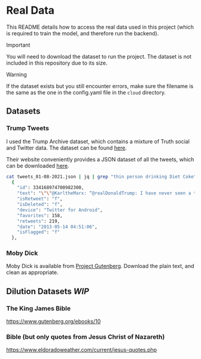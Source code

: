 # Real Data

This README details how to access the real data used in this project (which is required to train the model,
and therefore run the backend).


>[!IMPORTANT]
> You will need to download the dataset to run the project. The dataset is not included in this repository due to its size.

>[!WARNING]
> If the dataset exists but you still encounter errors, make sure the filename is the same as the one in the config.yaml file in the `cloud` directory.

## Datasets

### Trump Tweets

I used the Trump Archive dataset, which contains a mixture of Truth social and Twitter data.
The dataset can be found [here](https://www.thetrumparchive.com/).

Their website conveniently provides a JSON dataset of all the tweets, which can be downloaded [here](https://drive.google.com/file/d/16wm-2NTKohhcA26w-kaWfhLIGwl_oX95/view).

```bash
cat tweets_01-08-2021.json | jq | grep "thin person drinking Diet Coke" -B 2 -A 8
  {
    "id": 334168974700982300,
    "text": "\"\"@KarltheMarx: “@realDonaldTrump: I have never seen a thin person drinking Diet Coke.”",
    "isRetweet": "f",
    "isDeleted": "f",
    "device": "Twitter for Android",
    "favorites": 158,
    "retweets": 219,
    "date": "2013-05-14 04:51:06",
    "isFlagged": "f"
  },
```


### Moby Dick

Moby Dick is available from [Project Gutenberg](https://www.gutenberg.org/ebooks/2701).
Download the plain text, and clean as appropriate.


## Dilution Datasets *WIP*

### The King James Bible
https://www.gutenberg.org/ebooks/10

### Bible (but only quotes from Jesus Christ of Nazareth)
https://www.eldoradoweather.com/current/jesus-quotes.php
